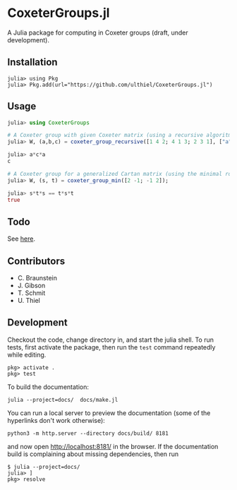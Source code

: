 # CoxeterGroups.jl

A Julia package for computing in Coxeter groups (draft, under development).

## Installation

```
julia> using Pkg
julia> Pkg.add(url="https://github.com/ulthiel/CoxeterGroups.jl")
```

## Usage

```julia
julia> using CoxeterGroups

# A Coxeter group with given Coxeter matrix (using a recursive algoritm)
julia> W, (a,b,c) = coxeter_group_recursive([1 4 2; 4 1 3; 2 3 1], ["a", "b", "c"]);

julia> a*c*a
c

# A Coxeter group for a generalized Cartan matrix (using the minimal roots algorithm)
julia> W, (s, t) = coxeter_group_min([2 -1; -1 2]);

julia> s*t*s == t*s*t
true
```

## Todo

See [here](https://github.com/ulthiel/CoxeterGroups.jl/issues/1).

## Contributors

* C. Braunstein
* J. Gibson
* T. Schmit
* U. Thiel


## Development

Checkout the code, change directory in, and start the julia shell.
To run tests, first activate the package, then run the `test` command repeatedly while editing.

    pkg> activate .
    pkg> test

To build the documentation:

    julia --project=docs/  docs/make.jl

You can run a local server to preview the documentation (some of the hyperlinks don't work otherwise):

    python3 -m http.server --directory docs/build/ 8181

and now open <http://localhost:8181/> in the browser.
If the documentation build is complaining about missing dependencies, then run

    $ julia --project=docs/
    julia> ]
    pkg> resolve
